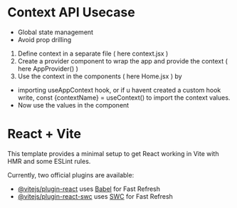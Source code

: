 # Context API Usecase

- Global state management
- Avoid prop drilling

1. Define context in a separate file ( here context.jsx )
2. Create a provider component to wrap the app and provide the context ( here AppProvider() )
3. Use the context in the components ( here Home.jsx ) by

- importing useAppContext hook, or if u havent created a custom hook write, const {contextName} = useContext(<your context>) to import the context values.
- Now use the values in the component

# React + Vite

This template provides a minimal setup to get React working in Vite with HMR and some ESLint rules.

Currently, two official plugins are available:

- [@vitejs/plugin-react](https://github.com/vitejs/vite-plugin-react/blob/main/packages/plugin-react/README.md) uses [Babel](https://babeljs.io/) for Fast Refresh
- [@vitejs/plugin-react-swc](https://github.com/vitejs/vite-plugin-react-swc) uses [SWC](https://swc.rs/) for Fast Refresh
